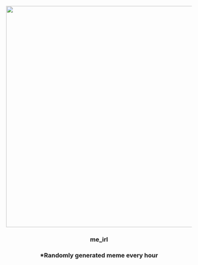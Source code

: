 <p align="center">
        <img src="https://i.redd.it/4mopbf4o0xq81.jpg" width="600" height="600">
        </p>
        <h3 align="center">me_irl</h3>
        <h3 align="center">*Randomly generated meme every hour</h3>
    